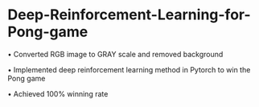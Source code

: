# Deep-Reinforcement-Learning-for-Pong-game
• Converted RGB image to GRAY scale and removed background

• Implemented deep reinforcement learning method in Pytorch to win the Pong game

• Achieved 100% winning rate
